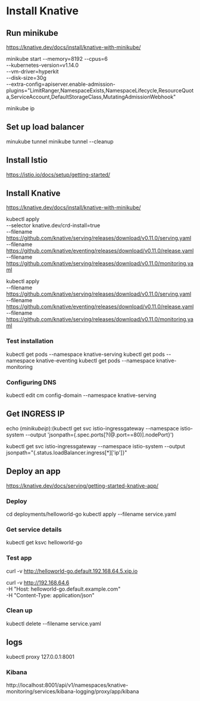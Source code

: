 # Install Knative

## Run minikube

https://knative.dev/docs/install/knative-with-minikube/

minikube start --memory=8192 --cpus=6 \
  --kubernetes-version=v1.14.0 \
  --vm-driver=hyperkit \
  --disk-size=30g \
  --extra-config=apiserver.enable-admission-plugins="LimitRanger,NamespaceExists,NamespaceLifecycle,ResourceQuota,ServiceAccount,DefaultStorageClass,MutatingAdmissionWebhook"

minikube ip 

## Set up load balancer

minukube tunnel
minikube tunnel --cleanup

## Install Istio

https://istio.io/docs/setup/getting-started/

## Install Knative

https://knative.dev/docs/install/knative-with-minikube/

kubectl apply \
   --selector knative.dev/crd-install=true \
   --filename https://github.com/knative/serving/releases/download/v0.11.0/serving.yaml \
   --filename https://github.com/knative/eventing/releases/download/v0.11.0/release.yaml \
   --filename https://github.com/knative/serving/releases/download/v0.11.0/monitoring.yaml
   
kubectl apply \
   --filename https://github.com/knative/serving/releases/download/v0.11.0/serving.yaml \
   --filename https://github.com/knative/eventing/releases/download/v0.11.0/release.yaml \
   --filename https://github.com/knative/serving/releases/download/v0.11.0/monitoring.yaml
   
### Test installation

kubectl get pods --namespace knative-serving
kubectl get pods --namespace knative-eventing
kubectl get pods --namespace knative-monitoring

### Configuring DNS

kubectl edit cm config-domain --namespace knative-serving

## Get INGRESS IP

echo $(minikube ip):$(kubectl get svc istio-ingressgateway --namespace istio-system --output 'jsonpath={.spec.ports[?(@.port==80)].nodePort}')

kubectl get svc istio-ingressgateway --namespace istio-system --output jsonpath="{.status.loadBalancer.ingress[*]['ip']}"

## Deploy an app

https://knative.dev/docs/serving/getting-started-knative-app/

### Deploy
cd deployments/helloworld-go
kubectl apply --filename service.yaml

### Get service details
kubectl get ksvc helloworld-go

### Test app

curl -v http://helloworld-go.default.192.168.64.5.xip.io

curl -v http://192.168.64.6 \
-H "Host: helloworld-go.default.example.com" \
-H "Content-Type: application/json"

### Clean up
kubectl delete --filename service.yaml

## logs

kubectl proxy
127.0.0.1:8001

### Kibana
http://localhost:8001/api/v1/namespaces/knative-monitoring/services/kibana-logging/proxy/app/kibana
